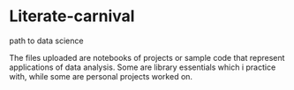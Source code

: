 # Literate-carnival
path to data science

The files uploaded are notebooks of projects or sample code that represent applications of data analysis. Some are library essentials which i practice with, while some are personal projects worked on.
